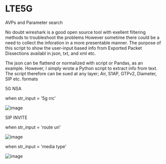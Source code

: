 # LTE5G
AVPs and Parameter search 

No doubt wireshark is a good open source tool with exellent filtering methods to troubleshoot the problems
However sometime there could be a need to collect the inforation in a more presentable manner. The purpose of this script to 
show the user-input based info from Exported Packet Dissections availabl in json, txt, and xml etc.

The json can be flattend or normalized with script or Pandas, as an example. However, I simply wrote a Python script to extract
info from text. The script therefore can be sued at any layer; Air, S1AP, GTPv2, Diameter, SIP etc. formats

5G NSA

when str_input = '5g rrc'

![image](https://user-images.githubusercontent.com/47313728/74648773-28eca200-5133-11ea-9066-7759b9385d1d.png)


SIP INVITE

when str_input = 'route uri'

![image](https://user-images.githubusercontent.com/47313728/74642451-dd80c680-5127-11ea-9d6a-220209d5ce1e.png)

when str_input = 'media type'

![image](https://user-images.githubusercontent.com/47313728/74642788-7c0d2780-5128-11ea-95e3-c89a6c1be52d.png)
